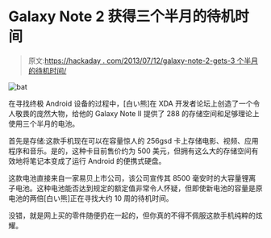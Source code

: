 # Galaxy Note 2 获得三个半月的待机时间

> 原文:[https://hackaday . com/2013/07/12/galaxy-note-2-gets-3 个半月的待机时间/](https://hackaday.com/2013/07/12/galaxy-note-2-gets-three-and-a-half-months-of-standby-time/)

![bat](../Images/a0d218786a78f74d03052f4497c4cfb6.png)

在寻找终极 Android 设备的过程中，[白い熊]在 XDA 开发者论坛上创造了一个令人敬畏的庞然大物，给他的 Galaxy Note II 提供了 288 的存储空间和足够理论上使用三个半月的电池。

首先是存储:这款手机现在可以在容量惊人的 256gsd 卡上存储电影、视频、应用程序和音乐。是的，这种卡目前售价约为 500 美元，但拥有这么大的存储空间有效地将笔记本变成了运行 Android 的便携式硬盘。

这款电池直接来自一家易贝上市公司，该公司宣传其 8500 毫安时的大容量锂离子电池。这种电池能否达到规定的额定值非常令人怀疑，但即使新电池的容量是原电池的两倍[白い熊]正在寻找大约 10 周的待机时间。

没错，就是网上买的零件随便扔在一起的，但你真的不得不佩服这款手机纯粹的炫耀。